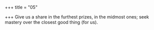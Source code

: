 +++
title = "05"

+++
Give us a share in the furthest prizes, in the midmost ones;
seek mastery over the closest good thing (for us).